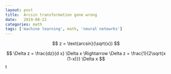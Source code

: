 ```yaml
---
layout: post
title:  Arcsin transformation gone wrong
date:   2019-08-22
categories: math
tags: ['machine learning', math, 'neural netowrks']
---
```


$$
z = \text{arcsin}(\sqrt{x})
$$

$$ \Delta z = \frac{dz}{d x} \Delta x \Rightarrow \Delta z = \frac{1}{2\sqrt{x (1-x)}} \Delta x
$$t

